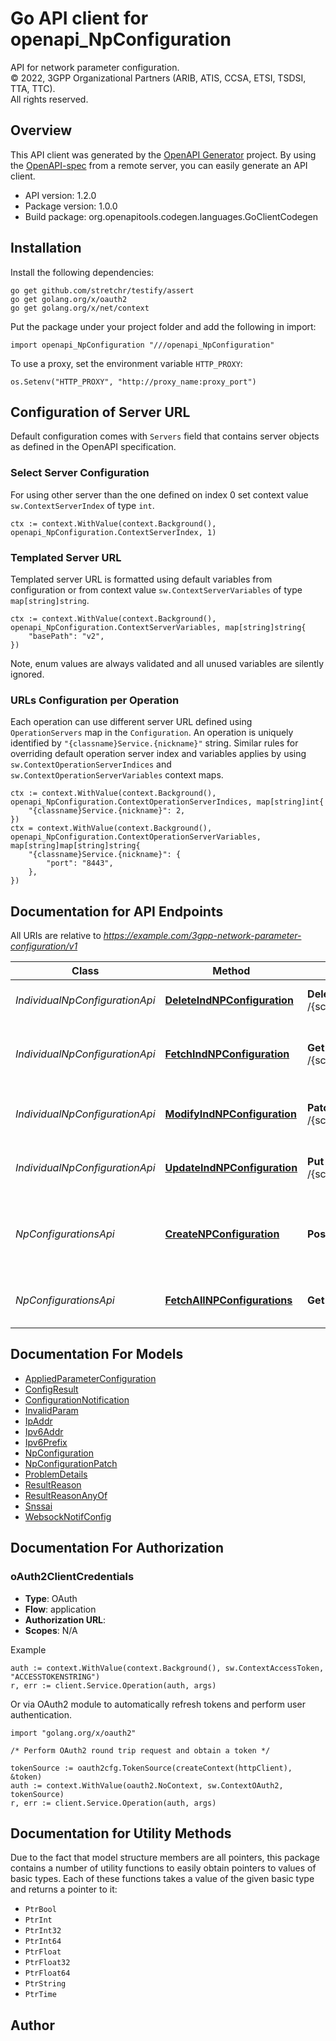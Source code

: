 # Go API client for openapi_NpConfiguration

API for network parameter configuration.  
© 2022, 3GPP Organizational Partners (ARIB, ATIS, CCSA, ETSI, TSDSI, TTA, TTC).  
All rights reserved.


## Overview
This API client was generated by the [OpenAPI Generator](https://openapi-generator.tech) project.  By using the [OpenAPI-spec](https://www.openapis.org/) from a remote server, you can easily generate an API client.

- API version: 1.2.0
- Package version: 1.0.0
- Build package: org.openapitools.codegen.languages.GoClientCodegen

## Installation

Install the following dependencies:

```shell
go get github.com/stretchr/testify/assert
go get golang.org/x/oauth2
go get golang.org/x/net/context
```

Put the package under your project folder and add the following in import:

```golang
import openapi_NpConfiguration "///openapi_NpConfiguration"
```

To use a proxy, set the environment variable `HTTP_PROXY`:

```golang
os.Setenv("HTTP_PROXY", "http://proxy_name:proxy_port")
```

## Configuration of Server URL

Default configuration comes with `Servers` field that contains server objects as defined in the OpenAPI specification.

### Select Server Configuration

For using other server than the one defined on index 0 set context value `sw.ContextServerIndex` of type `int`.

```golang
ctx := context.WithValue(context.Background(), openapi_NpConfiguration.ContextServerIndex, 1)
```

### Templated Server URL

Templated server URL is formatted using default variables from configuration or from context value `sw.ContextServerVariables` of type `map[string]string`.

```golang
ctx := context.WithValue(context.Background(), openapi_NpConfiguration.ContextServerVariables, map[string]string{
	"basePath": "v2",
})
```

Note, enum values are always validated and all unused variables are silently ignored.

### URLs Configuration per Operation

Each operation can use different server URL defined using `OperationServers` map in the `Configuration`.
An operation is uniquely identified by `"{classname}Service.{nickname}"` string.
Similar rules for overriding default operation server index and variables applies by using `sw.ContextOperationServerIndices` and `sw.ContextOperationServerVariables` context maps.

```golang
ctx := context.WithValue(context.Background(), openapi_NpConfiguration.ContextOperationServerIndices, map[string]int{
	"{classname}Service.{nickname}": 2,
})
ctx = context.WithValue(context.Background(), openapi_NpConfiguration.ContextOperationServerVariables, map[string]map[string]string{
	"{classname}Service.{nickname}": {
		"port": "8443",
	},
})
```

## Documentation for API Endpoints

All URIs are relative to *https://example.com/3gpp-network-parameter-configuration/v1*

Class | Method | HTTP request | Description
------------ | ------------- | ------------- | -------------
*IndividualNpConfigurationApi* | [**DeleteIndNPConfiguration**](docs/IndividualNpConfigurationApi.md#deleteindnpconfiguration) | **Delete** /{scsAsId}/configurations/{configurationId} | Deletes an already existing configuration.
*IndividualNpConfigurationApi* | [**FetchIndNPConfiguration**](docs/IndividualNpConfigurationApi.md#fetchindnpconfiguration) | **Get** /{scsAsId}/configurations/{configurationId} | Read an active configuration for the SCS/AS and the configuration Id.
*IndividualNpConfigurationApi* | [**ModifyIndNPConfiguration**](docs/IndividualNpConfigurationApi.md#modifyindnpconfiguration) | **Patch** /{scsAsId}/configurations/{configurationId} | Updates/replaces an existing configuration resource.
*IndividualNpConfigurationApi* | [**UpdateIndNPConfiguration**](docs/IndividualNpConfigurationApi.md#updateindnpconfiguration) | **Put** /{scsAsId}/configurations/{configurationId} | Updates/replaces an existing configuration resource.
*NpConfigurationsApi* | [**CreateNPConfiguration**](docs/NpConfigurationsApi.md#createnpconfiguration) | **Post** /{scsAsId}/configurations | Creates a new configuration resource for network parameter configuration.
*NpConfigurationsApi* | [**FetchAllNPConfigurations**](docs/NpConfigurationsApi.md#fetchallnpconfigurations) | **Get** /{scsAsId}/configurations | Read all of the active configurations for the SCS/AS.


## Documentation For Models

 - [AppliedParameterConfiguration](docs/AppliedParameterConfiguration.md)
 - [ConfigResult](docs/ConfigResult.md)
 - [ConfigurationNotification](docs/ConfigurationNotification.md)
 - [InvalidParam](docs/InvalidParam.md)
 - [IpAddr](docs/IpAddr.md)
 - [Ipv6Addr](docs/Ipv6Addr.md)
 - [Ipv6Prefix](docs/Ipv6Prefix.md)
 - [NpConfiguration](docs/NpConfiguration.md)
 - [NpConfigurationPatch](docs/NpConfigurationPatch.md)
 - [ProblemDetails](docs/ProblemDetails.md)
 - [ResultReason](docs/ResultReason.md)
 - [ResultReasonAnyOf](docs/ResultReasonAnyOf.md)
 - [Snssai](docs/Snssai.md)
 - [WebsockNotifConfig](docs/WebsockNotifConfig.md)


## Documentation For Authorization



### oAuth2ClientCredentials


- **Type**: OAuth
- **Flow**: application
- **Authorization URL**: 
- **Scopes**: N/A

Example

```golang
auth := context.WithValue(context.Background(), sw.ContextAccessToken, "ACCESSTOKENSTRING")
r, err := client.Service.Operation(auth, args)
```

Or via OAuth2 module to automatically refresh tokens and perform user authentication.

```golang
import "golang.org/x/oauth2"

/* Perform OAuth2 round trip request and obtain a token */

tokenSource := oauth2cfg.TokenSource(createContext(httpClient), &token)
auth := context.WithValue(oauth2.NoContext, sw.ContextOAuth2, tokenSource)
r, err := client.Service.Operation(auth, args)
```


## Documentation for Utility Methods

Due to the fact that model structure members are all pointers, this package contains
a number of utility functions to easily obtain pointers to values of basic types.
Each of these functions takes a value of the given basic type and returns a pointer to it:

* `PtrBool`
* `PtrInt`
* `PtrInt32`
* `PtrInt64`
* `PtrFloat`
* `PtrFloat32`
* `PtrFloat64`
* `PtrString`
* `PtrTime`

## Author



